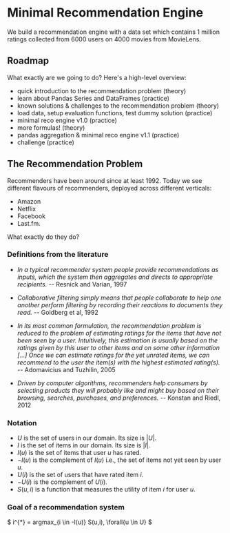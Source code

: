 # Minimal Recommendation Engine
We build a recommendation engine with a data set which contains 1 million ratings collected from 6000 users on 4000 movies from MovieLens.

## Roadmap

What exactly are we going to do? Here's a high-level overview:

- quick introduction to the recommendation problem (theory)
- learn about Pandas Series and DataFrames (practice) 
- known solutions & challenges to the recommendation problem (theory) 
- load data, setup evaluation functions, test dummy solution (practice) 
- minimal reco engine v1.0 (practice) 
- more formulas! (theory) 
- pandas aggregation & minimal reco engine v1.1 (practice) 
- challenge (practice) 

## The Recommendation Problem

Recommenders have been around since at least 1992. Today we see different flavours of recommenders, deployed across different verticals: 

- Amazon
- Netflix
- Facebook
- Last.fm.

What exactly do they do?

### Definitions from the literature

- *In a typical recommender system people provide recommendations as inputs, which
the system then aggregates and directs to appropriate recipients.* -- Resnick
and Varian, 1997

- *Collaborative filtering simply means that people collaborate to help one
another perform filtering by recording their reactions to documents they read.*
-- Goldberg et al, 1992

- *In its most common formulation, the recommendation problem is reduced to the
problem of estimating ratings for the items that have not been seen by a
user. Intuitively, this estimation is usually based on the ratings given by this
user to other items and on some other information [...] Once we can estimate
ratings for the yet unrated items, we can recommend to the user the item(s) with
the highest estimated rating(s).* -- Adomavicius and Tuzhilin, 2005

- *Driven by computer algorithms, recommenders help consumers
by selecting products they will probably like and might buy
based on their browsing, searches, purchases, and preferences.* -- Konstan and Riedl, 2012

### Notation

- $U$ is the set of users in our domain. Its size is $|U|$.
- $I$ is the set of items in our domain. Its size is $|I|$.
- $I(u)$ is the set of items that user $u$ has rated.
- $-I(u)$ is the complement of $I(u)$ i.e., the set of items not yet seen by user $u$.
- $U(i)$ is the set of users that have rated item $i$.
- $-U(i)$ is the complement of $U(i)$.
- $S(u,i)$ is a function that measures the utility of item $i$ for user $u$.

### Goal of a recommendation system

$
i^{*} = argmax_{i \in -I(u)} S(u,i), \forall{u \in U}
$
